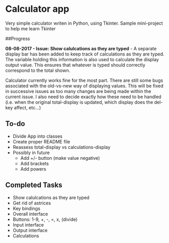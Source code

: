 # Calculator app
Very simple calculator writen in Python, using Tkinter.
Sample mini-project to help me learn Tkinter

##Progress

**08-08-2017 - Issue: Show calulcations as they are typed** - 
A separate display bar has been added to keep track of calculations as they are typed. The variable holding this information is also used to calculate the display output value. This ensures that whatever is typed should correctly correspond to the total shown.

Calculator currently works fine for the most part. There are still some bugs associated with the old-vs-new way of displaying values. This will be fixed in successive issues as too many changes are being made within the current issue. I also need to decide exactly how these need to be handled (i.e. when the original total-display is updated, which display does the del-key affect, etc...)


## To-do

  * Divide App into classes
  * Create proper README file
  * Reassess total-display vs calculations-display
  * Possibly in future
    * Add +/- button (make value negative)
    * Add brackets
    * Add powers

## Completed Tasks

  * Show calulcations as they are typed
  * Get rid of astrices
  * Key bindings
  * Overall interface
  * Buttons: 1-9, +, -, =, x, (divide)
  * Input interface
  * Output interface
  * Calculations
